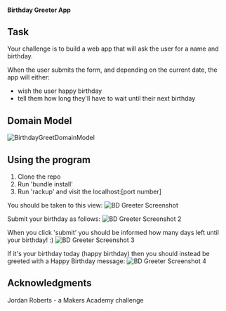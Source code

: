 #### Birthday Greeter App

## Task

Your challenge is to build a web app that will ask the user for a name and birthday.

When the user submits the form, and depending on the current date, the app will either:

* wish the user happy birthday
* tell them how long they'll have to wait until their next birthday

## Domain Model

![BirthdayGreetDomainModel](https://user-images.githubusercontent.com/46907218/56830385-1c265700-685e-11e9-9954-2e433f18a321.png)

## Using the program

1. Clone the repo
2. Run 'bundle install'
3. Run 'rackup' and visit the localhost:[port number]

You should be taken to this view:
![BD Greeter Screenshot](https://user-images.githubusercontent.com/46907218/56975530-eee0ee00-6b68-11e9-9118-297658fa1496.png)

Submit your birthday as follows:
![BD Greeter Screenshot 2](https://user-images.githubusercontent.com/46907218/56975544-f3a5a200-6b68-11e9-9f8a-b4eae4491d94.png)

When you click 'submit' you should be informed how many days left until your birthday! :)
![BD Greeter Screenshot 3](https://user-images.githubusercontent.com/46907218/56975548-f607fc00-6b68-11e9-9541-7e914936bedd.png)

If it's your birthday today (happy birthday) then you should instead be greeted with a Happy Birthday message:
![BD Greeter Screenshot 4](https://user-images.githubusercontent.com/46907218/56975553-f86a5600-6b68-11e9-8247-7c0305d8f8fe.png)

## Acknowledgments
Jordan Roberts - a Makers Academy challenge
